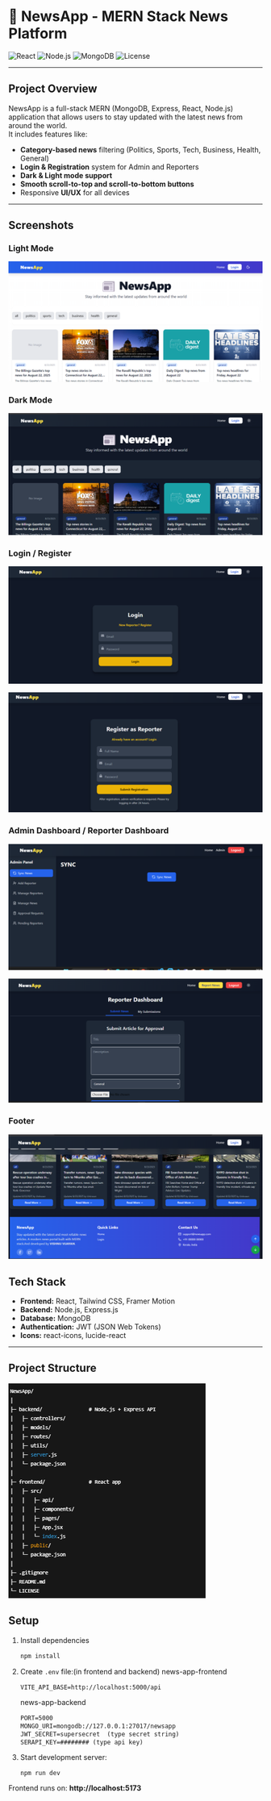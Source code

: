 # 📰 NewsApp - MERN Stack News Platform

![React](https://img.shields.io/badge/React-18-blue)
![Node.js](https://img.shields.io/badge/Node.js-16-green)
![MongoDB](https://img.shields.io/badge/MongoDB-6.0-brightgreen)
![License](https://img.shields.io/badge/license-MIT-blue)

---

## **Project Overview**

NewsApp is a full-stack MERN (MongoDB, Express, React, Node.js) application that allows users to stay updated with the latest news from around the world.  
It includes features like:

- **Category-based news** filtering (Politics, Sports, Tech, Business, Health, General)
- **Login & Registration** system for Admin and Reporters
- **Dark & Light mode support**
- **Smooth scroll-to-top and scroll-to-bottom buttons**
- Responsive **UI/UX** for all devices

---

## **Screenshots**

### Light Mode

![Home Light Mode](screenshots/home.light.png)


### Dark Mode

![Home Dark Mode](screenshots/home.dark.png)

### Login / Register


![Login dark Mode](screenshots/login.dark.png)


![Registration ](screenshots/registrationform.png)

### Admin Dashboard / Reporter Dashboard

![Admin Dashboard ](screenshots/admin.dash.png)


![Reporter Dashboard ](screenshots/reporter.dash.png)


### Footer

![Footer ](screenshots/footer.png)

## **Tech Stack**

- **Frontend:** React, Tailwind CSS, Framer Motion
- **Backend:** Node.js, Express.js
- **Database:** MongoDB
- **Authentication:** JWT (JSON Web Tokens)
- **Icons:** react-icons, lucide-react

---

## **Project Structure**

![Structure of Web app](screenshots/structure.png)
## Setup

1. Install dependencies

   ```bash
   npm install
   ```

2. Create `.env` file:(in frontend and backend)
   news-app-frontend

   ```.env
   VITE_API_BASE=http://localhost:5000/api
   ```

   news-app-backend

   ```.env
   PORT=5000
   MONGO_URI=mongodb://127.0.0.1:27017/newsapp
   JWT_SECRET=supersecret  (type secret string)
   SERAPI_KEY=######## (type api key)
   ```

3. Start development server:
   ```bash
   npm run dev
   ```

Frontend runs on: **http://localhost:5173**
